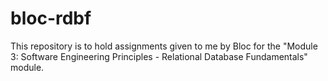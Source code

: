# bloc-rdbf

This repository is to hold assignments given to me by Bloc for the "Module 3: Software Engineering Principles - Relational Database Fundamentals" module.
